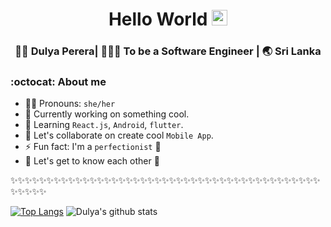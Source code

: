 <div align="center">
  <h1> Hello World <img src="https://media.giphy.com/media/hvRJCLFzcasrR4ia7z/giphy.gif" width="25px"></h1>
</div>


<div align="center">
<h3> 👩🏻 Dulya Perera| 👩🏻‍💻 To be a Software Engineer | 🌏 Sri Lanka </h3>
</div>

### :octocat: About me 

- 👩🏻 Pronouns: `she/her`
- 🔭 Currently working on something cool.
- 🌱 Learning `React.js`, `Android`, `flutter`.
- 👯 Let's collaborate on create cool `Mobile App`.
- ⚡ Fun fact: I'm a `perfectionist` 🤔
- 💭 Let's get to know each other 🌟

✨✨✨✨✨✨✨✨✨✨✨✨✨✨✨✨✨✨✨✨✨✨✨✨✨✨✨✨✨✨✨✨✨✨✨✨✨✨✨✨✨✨✨✨✨✨✨✨

[![Top Langs](https://github-readme-stats.vercel.app/api/top-langs/?username=Dulya-Perera&layout=compact)](https://github.com/anuraghazra/github-readme-stats)
![Dulya's github stats](https://github-readme-stats.vercel.app/api/?username=Dulya-Perera&show_icons=true&title_color=1F75C8&icon_color=2AA410&text_color=043667&bg_color=ffffff) 


</div>
<!--
**Dulya-Perera/Dulya-Perera** is a ✨ _special_ ✨ repository because its `README.md` (this file) appears on your GitHub profile.
-->
